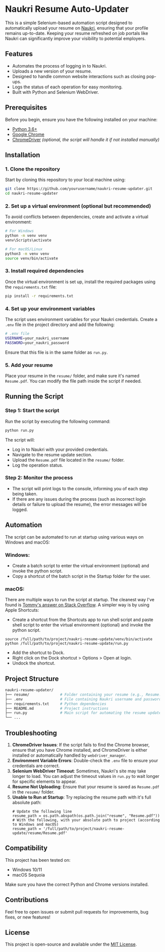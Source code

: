 
# Naukri Resume Auto-Updater

This is a simple Selenium-based automation script designed to automatically upload your resume on [Naukri](https://www.naukri.com), ensuring that your profile remains up-to-date. Keeping your resume refreshed on job portals like Naukri can significantly improve your visibility to potential employers.

## Features
- Automates the process of logging in to Naukri.
- Uploads a new version of your resume.
- Designed to handle common website interactions such as closing pop-ups.
- Logs the status of each operation for easy monitoring.
- Built with Python and Selenium WebDriver.

## Prerequisites

Before you begin, ensure you have the following installed on your machine:

- [Python 3.6+](https://www.python.org/downloads/)
- [Google Chrome](https://www.google.com/chrome/)
- [ChromeDriver](https://chromedriver.chromium.org/downloads) *(optional, the script will handle it if not installed manually)*

## Installation

### 1. Clone the repository
Start by cloning this repository to your local machine using:

```bash
git clone https://github.com/yourusername/naukri-resume-updater.git
cd naukri-resume-updater
```

### 2. Set up a virtual environment (optional but recommended)
To avoid conflicts between dependencies, create and activate a virtual environment:

```bash
# For Windows
python -m venv venv
venv\Scripts\activate

# For macOS/Linux
python3 -m venv venv
source venv/bin/activate
```

### 3. Install required dependencies
Once the virtual environment is set up, install the required packages using the `requirements.txt` file:

```bash
pip install -r requirements.txt
```

### 4. Set up your environment variables
The script uses environment variables for your Naukri credentials. Create a `.env` file in the project directory and add the following:

```bash
# .env file
USERNAME=your_naukri_username
PASSWORD=your_naukri_password
```

Ensure that this file is in the same folder as `run.py`.

### 5. Add your resume
Place your resume in the `resume/` folder, and make sure it's named `Resume.pdf`. You can modify the file path inside the script if needed.

## Running the Script

### Step 1: Start the script

Run the script by executing the following command:

```bash
python run.py
```

The script will:
- Log in to Naukri with your provided credentials.
- Navigate to the resume update section.
- Upload the `Resume.pdf` file located in the `resume/` folder.
- Log the operation status.

### Step 2: Monitor the process
- The script will print logs to the console, informing you of each step being taken.
- If there are any issues during the process (such as incorrect login details or failure to upload the resume), the error messages will be logged.

## Automation
The script can be automated to run at startup using various ways on Windows and macOS:

### Windows: 
- Create a batch script to enter the virtual environment (optional) and invoke the python script.
- Copy a shortcut of the batch script in the Startup folder for the user.

### macOS:
There are multiple ways to run the script at startup. The cleanest way I've found is [Tommy's answer on Stack Overflow](https://stackoverflow.com/a/29338130). A simpler way is by using Apple Shortcuts:
- Create a shortcut from the Shortcuts app to run shell script and paste shell script to enter the virtual environment (optional) and invoke the python script.
```
source /full/path/to/project/naukri-resume-update/venv/bin/activate
python /full/path/to/project/naukri-resume-update/run.py
```
- Add the shortcut to Dock.
- Right click on the Dock shortcut > Options > Open at login.
- Undock the shortcut.

## Project Structure

```bash
naukri-resume-updater/
├── resume/              # Folder containing your resume (e.g., Resume.pdf)
├── .env                 # File containing Naukri username and password
├── requirements.txt     # Python dependencies
├── README.md            # Project instructions
├── run.py               # Main script for automating the resume update process
└── ...
```

## Troubleshooting

1. **ChromeDriver Issues**: If the script fails to find the Chrome browser, ensure that you have Chrome installed, and ChromeDriver is either installed or automatically handled by `webdriver_manager`.
2. **Environment Variable Errors**: Double-check the `.env` file to ensure your credentials are correct.
3. **Selenium WebDriver Timeout**: Sometimes, Naukri's site may take longer to load. You can adjust the timeout values in `run.py` to wait longer for specific elements to appear.
4. **Resume Not Uploading**: Ensure that your resume is saved as `Resume.pdf` in the `resume/` folder.
5. **Unable to Run at Startup**: Try replacing the resume path with it's full absolute path:
    ```
    # Update the following line
    resume_path = os.path.abspath(os.path.join("resume", "Resume.pdf"))
    # With the following, with your absolute path to project (according to Windows and macOS)
    resume_path = '/full/path/to/project/naukri-resume-update/resume/Resume.pdf'
    ```

## Compatibility

This project has been tested on:
- Windows 10/11
- macOS Sequoia

Make sure you have the correct Python and Chrome versions installed.

## Contributions

Feel free to open issues or submit pull requests for improvements, bug fixes, or new features!

## License

This project is open-source and available under the [MIT License](https://opensource.org/licenses/MIT).
